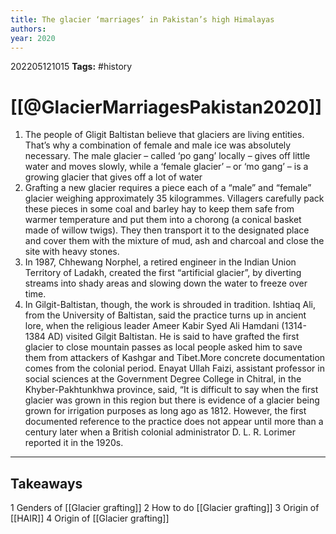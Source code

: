 ```yaml
---
title: The glacier ‘marriages’ in Pakistan’s high Himalayas
authors: 
year: 2020
---
```



202205121015
**Tags:** #history

# [[@GlacierMarriagesPakistan2020]]
1.  The people of Gligit Baltistan believe that glaciers are living entities. That’s why a combination of female and male ice was absolutely necessary. The male glacier – called ‘po gang’ locally – gives off little water and moves slowly, while a ‘female glacier’ – or ‘mo gang’ – is a growing glacier that gives off a lot of water
2.  Grafting a new glacier requires a piece each of a “male” and “female” glacier weighing approximately 35 kilogrammes. Villagers carefully pack these pieces in some coal and barley hay to keep them safe from warmer temperature and put them into a chorong (a conical basket made of willow twigs). They then transport it to the designated place and cover them with the mixture of mud, ash and charcoal and close the site with heavy stones.
3.  In 1987, Chhewang Norphel, a retired engineer in the Indian Union Territory of Ladakh, created the first “artificial glacier”, by diverting streams into shady areas and slowing down the water to freeze over time.
4.  In Gilgit-Baltistan, though, the work is shrouded in tradition. Ishtiaq Ali, from the University of Baltistan, said the practice turns up in ancient lore, when the religious leader Ameer Kabir Syed Ali Hamdani (1314- 1384 AD) visited Gilgit Baltistan. He is said to have grafted the first glacier to close mountain passes as local people asked him to save them from attackers of Kashgar and Tibet.More concrete documentation comes from the colonial period. Enayat Ullah Faizi, assistant professor in social sciences at the Government Degree College in Chitral, in the Khyber-Pakhtunkhwa province, said, “It is difficult to say when the first glacier was grown in this region but there is evidence of a glacier being grown for irrigation purposes as long ago as 1812. However, the first documented reference to the practice does not appear until more than a century later when a British colonial administrator D. L. R. Lorimer reported it in the 1920s.



---
## Takeaways
1 Genders of [[Glacier grafting]]
2 How to do [[Glacier grafting]]
3 Origin of [[HAIR]]
4 Origin of [[Glacier grafting]]
